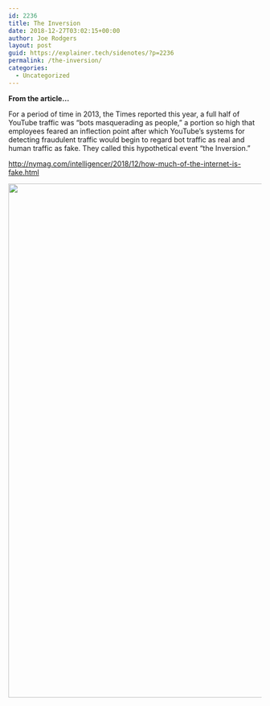 ```yaml
---
id: 2236
title: The Inversion
date: 2018-12-27T03:02:15+00:00
author: Joe Rodgers
layout: post
guid: https://explainer.tech/sidenotes/?p=2236
permalink: /the-inversion/
categories:
  - Uncategorized
---
```

**From the article&#8230;**

For a period of time in 2013, the Times reported this year, a full half of YouTube traffic was “bots masquerading as people,” a portion so high that employees feared an inflection point after which YouTube’s systems for detecting fraudulent traffic would begin to regard bot traffic as real and human traffic as fake. They called this hypothetical event “the Inversion.”

<http://nymag.com/intelligencer/2018/12/how-much-of-the-internet-is-fake.html>

<a href="https://i0.wp.com/explainer.tech/sidenotes/wp-content/uploads/2018/12/20181226_210009_0000.png?ssl=1" rel="attachment wp-att-2237"><img src="https://i0.wp.com/explainer.tech/sidenotes/wp-content/uploads/2018/12/20181226_210009_0000.png?resize=1024%2C1024&#038;ssl=1" alt="" title="20181226_210009_0000-png" width="1024" height="1024" class="alignnone size-full wp-image-2237" data-recalc-dims="1" /></a>